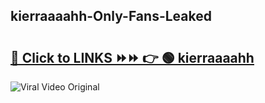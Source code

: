 
 ## kierraaaahh-Only-Fans-Leaked

# <h2><a href="https://clipsfans.com/kierraaaahh&ref=git">🔗 Click to LINKS ⏩⏩ 👉 🟢 kierraaaahh </a></h2>

<a href="https://clipsfans.com/kierraaaahh&ref=git" rel="nofollow" data-target="animated-image.originalLink"><img src="https://i.ibb.co.com/xMMVF88/686577567.gif" alt="Viral Video Original" style="max-width: 100%; display: inline-block;" data-target="animated-image.originalImage"></a>
